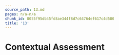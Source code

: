 ```yaml
---
source_path: 13.md
pages: n/a-n/a
chunk_id: 8055f95db45fd8ae344f8d7c64764ef617c4d580
title: '13'
---
```

# Contextual Assessment
